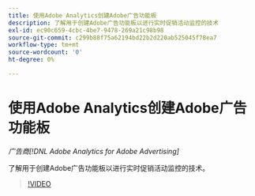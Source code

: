 ```yaml
---
title: 使用Adobe Analytics创建Adobe广告功能板
description: 了解用于创建Adobe广告功能板以进行实时促销活动监控的技术
exl-id: ec90c659-4cbc-4be7-9478-269a21c98b98
source-git-commit: c299b88f75a62194bd22b2d220ab525045f78ea7
workflow-type: tm+mt
source-wordcount: '0'
ht-degree: 0%

---
```


# 使用Adobe Analytics创建Adobe广告功能板

*广告商[!DNL Adobe Analytics for Adobe Advertising]*

了解用于创建Adobe广告功能板以进行实时促销活动监控的技术。

>[!VIDEO](https://video.tv.adobe.com/v/33922)
